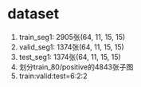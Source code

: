 # dataset
1. train_seg1: 2905张(64, 11, 15, 15)
2. valid_seg1: 1374张(64, 11, 15, 15)
3. test_seg1: 1374张(64, 11, 15, 15)
4. 划分train_80/positive的4843张子图
5. train:valid:test=6:2:2